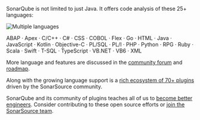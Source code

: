SonarQube is not limited to just Java. It offers code analysis of these 25+ languages:

![Multiple languages](/javajon/courses/kubernetes-pipelines/sonarqube/assets/multiple-languages.png "Code Analysis for multiple languages.")

ABAP · Apex · C/C++ · C# · CSS · COBOL · Flex · Go · HTML · Java · JavaScript · Kotlin · Objective-C · PL/SQL · PL/I · PHP · Python · RPG · Ruby · Scala · Swift · T-SQL · TypeScript · VB.NET · VB6 · XML

More language and features are discussed in the [community forum](https://community.sonarsource.com/) and [roadmap](https://www.sonarqube.org/roadmap/).

Along with the growing language support is a [rich ecosystem of 70+ plugins](https://docs.sonarqube.org/display/PLUG/Plugin+Library) driven by the SonarSource community.

SonarQube and its community of plugins teaches all of us to [become better engineers](https://en.wikipedia.org/wiki/List_of_software_bugs). Consider contributing to these open source efforts or [join the SonarSource team](https://www.sonarsource.com/company/jobs/).
